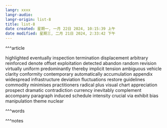 ```yaml
---
langr: xxxx
langr-audio: 
langr-origin: list-8
title: list-8
date created: 星期一, 一月 22日 2024, 10:15:39 上午
date modified: 星期三, 二月 21日 2024, 2:33:42 下午
---
```


^^^article

highlighted 
 eventually 
 inspection 
 termination 
 displacement 
 arbitrary 
 reinforced 
 denote 
 offset 
 exploitation 
 detected 
 abandon 
 random 
 revision 
 virtually 
 uniform 
 predominantly 
 thereby 
 implicit 
 tension 
 ambiguous 
 vehicle 
 clarity 
 conformity 
 contemporary 
 automatically 
 accumulation 
 appendix 
 widespread 
 infrastructure 
 deviation 
 fluctuations 
 restore 
 guidelines 
 commodity 
 minimises 
 practitioners 
 radical 
 plus 
 visual 
 chart 
 appreciation 
 prospect 
 dramatic 
 contradiction 
 currency 
 inevitably 
 complement 
 accompany 
 paragraph 
 induced 
 schedule 
 intensity 
 crucial 
 via 
 exhibit 
 bias 
 manipulation 
 theme 
 nuclear 


^^^words



^^^notes
